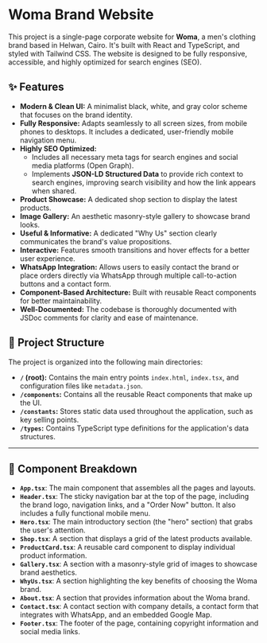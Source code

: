 
# Woma Brand Website

This project is a single-page corporate website for **Woma**, a men's clothing brand based in Helwan, Cairo. It's built with React and TypeScript, and styled with Tailwind CSS. The website is designed to be fully responsive, accessible, and highly optimized for search engines (SEO).

## ✨ Features

- **Modern & Clean UI:** A minimalist black, white, and gray color scheme that focuses on the brand identity.
- **Fully Responsive:** Adapts seamlessly to all screen sizes, from mobile phones to desktops. It includes a dedicated, user-friendly mobile navigation menu.
- **Highly SEO Optimized:** 
  - Includes all necessary meta tags for search engines and social media platforms (Open Graph).
  - Implements **JSON-LD Structured Data** to provide rich context to search engines, improving search visibility and how the link appears when shared.
- **Product Showcase:** A dedicated shop section to display the latest products.
- **Image Gallery:** An aesthetic masonry-style gallery to showcase brand looks.
- **Useful & Informative:** A dedicated "Why Us" section clearly communicates the brand's value propositions.
- **Interactive:** Features smooth transitions and hover effects for a better user experience.
- **WhatsApp Integration:** Allows users to easily contact the brand or place orders directly via WhatsApp through multiple call-to-action buttons and a contact form.
- **Component-Based Architecture:** Built with reusable React components for better maintainability.
- **Well-Documented:** The codebase is thoroughly documented with JSDoc comments for clarity and ease of maintenance.

## 📁 Project Structure

The project is organized into the following main directories:

- **`/` (root):** Contains the main entry points `index.html`, `index.tsx`, and configuration files like `metadata.json`.
- **`/components`:** Contains all the reusable React components that make up the UI.
- **`/constants`:** Stores static data used throughout the application, such as key selling points.
- **`/types`:** Contains TypeScript type definitions for the application's data structures.

---

## 🧩 Component Breakdown

- **`App.tsx`**: The main component that assembles all the pages and layouts.
- **`Header.tsx`**: The sticky navigation bar at the top of the page, including the brand logo, navigation links, and a "Order Now" button. It also includes a fully functional mobile menu.
- **`Hero.tsx`**: The main introductory section (the "hero" section) that grabs the user's attention.
- **`Shop.tsx`**: A section that displays a grid of the latest products available.
- **`ProductCard.tsx`**: A reusable card component to display individual product information.
- **`Gallery.tsx`**: A section with a masonry-style grid of images to showcase brand aesthetics.
- **`WhyUs.tsx`**: A section highlighting the key benefits of choosing the Woma brand.
- **`About.tsx`**: A section that provides information about the Woma brand.
- **`Contact.tsx`**: A contact section with company details, a contact form that integrates with WhatsApp, and an embedded Google Map.
- **`Footer.tsx`**: The footer of the page, containing copyright information and social media links.

